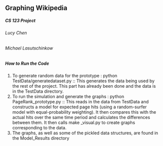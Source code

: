 ## Graphing Wikipedia

##### CS 123 Project

###### Lucy Chen
###### Michael Lasutschinkow


##### How to Run the Code
1. To generate random data for the prototype : python TestData/generatedataset.py :: This generates the data being used by the rest of the project. This part has already been done and the data is in the TestData directory.
2. To run the simulation and generate the graphs : python PageRank_prototype.py :: This reads in the data from TestData and constructs a model for expected page hits (using a random-surfer model with equal-probability weighting). It then compares this with the actual hits over the same  time period and calculates the differences between them. It then calls make _visual.py to create graphs corresponding to the data. 
3. The graphs, as well as some of the pickled data structures, are found in the Model_Results directory
